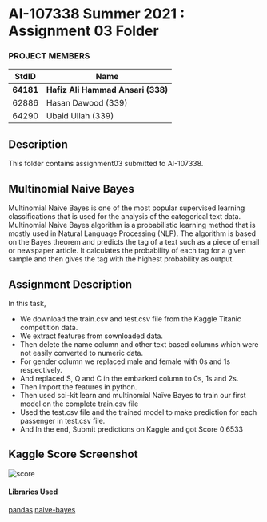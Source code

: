 # AI-107338 Summer 2021 : Assignment 03 Folder #

### PROJECT MEMBERS ###
StdID | Name
------------ | -------------
**64181** | **Hafiz Ali Hammad Ansari (338)**
62886 | Hasan Dawood (339)
64290 | Ubaid Ullah (339)

## Description ##
<p> This folder contains assignment03 submitted to AI-107338. </p>

## Multinomial Naive Bayes ##
Multinomial Naive Bayes is one of the most popular supervised learning classifications that is used for the analysis of the categorical text data. Multinomial Naive Bayes algorithm is a probabilistic learning method that is mostly used in Natural Language Processing (NLP). The algorithm is based on the Bayes theorem and predicts the tag of a text such as a piece of email or newspaper article. It calculates the probability of each tag for a given sample and then gives the tag with the highest probability as output.

## Assignment Description ##
In this task,
* We download the train.csv and test.csv file from the Kaggle Titanic competition data.
* We extract features from sownloaded data.
* Then delete the name column and other text based columns which were not easily converted to numeric data. 
* For gender column we replaced male and female with 0s and 1s respectively.
* And replaced S, Q and C in the embarked column to 0s, 1s and 2s. 
* Then Import the features in python.
* Then used sci-kit learn and multinomial Naïve Bayes to train our first model on the complete train.csv file
* Used the test.csv file and the trained model to make prediction for each passenger in test.csv file.
* And In the end, Submit predictions on Kaggle and got Score 0.6533

## Kaggle Score Screenshot ##
![score](https://user-images.githubusercontent.com/38988469/126226170-9a657280-efc4-47b6-a454-060a1d43a69e.png)

#### Libraries Used ####
[pandas](https://pandas.pydata.org/)
[naive-bayes](http://scikit-learn.org/stable/modules/generated/sklearn.naive_bayes.MultinomialNB.html)
